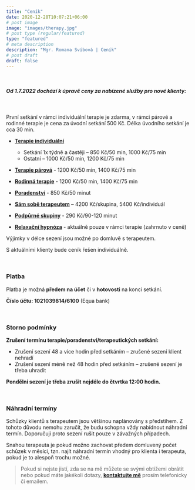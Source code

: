 ```yaml
---
title: "Ceník"
date: 2020-12-28T10:07:21+06:00
# post image
image: "images/therapy.jpg"
# post type (regular/featured)
type: "featured"
# meta description
description: "Mgr. Romana Svíbová | Ceník"
# post draft
draft: false
---
```


<br>

##### Od 1.7.2022 dochází k úpravě ceny za nabízené služby pro nové klienty:

<br>

První setkání v rámci individuální terapie je zdarma, v rámci párové a rodinné terapie je cena za úvodní setkání 500 Kč. Délka úvodního setkání je cca 30 min.

- [**Terapie individuální**](/terapie)

  - Setkání 1x týdně a častěji – 850 Kč/50 min, 1000 Kč/75 min
  - Ostatní – 1000 Kč/50 min, 1200 Kč/75 min
- [**Terapie párová**](/terapie) - 1200 Kč/50 min, 1400 Kč/75 min
- [**Rodinná terapie**](/terapie) - 1200 Kč/50 min, 1400 Kč/75 min 
- [**Poradenství**](/poradenstvi) - 850 Kč/50 minut
- [**Sám sobě terapeutem**](/sam_sobe_terapeutem) – 4200 Kč/skupina, 5400 Kč/individuál
- [**Podpůrné skupiny**](/skupiny) - 290 Kč/90-120 minut
- [**Relaxační hypnóza**](/hypnoza) - aktuálně pouze v rámci terapie (zahrnuto v ceně)

Výjimky v délce sezení jsou možné po domluvě s terapeutem.

S aktuálními klienty bude ceník řešen individuálně.

<br>

### Platba
Platba je možná **předem na účet** či v **hotovosti** na konci setkání. 

**Číslo účtu: 1021039814/6100** (Equa bank) 

<br>

### Storno podmínky

**Zrušení termínu terapie/poradenství/terapeutických setkání:**
- Zrušení sezení 48 a více hodin před setkáním – zrušené sezení klient nehradí
- Zrušení sezení méně než 48 hodin před setkáním – zrušené sezení je třeba uhradit

**Pondělní sezení je třeba zrušit nejdéle do čtvrtka 12:00 hodin.**

<br>

### Náhradní termíny
Schůzky klientů s terapeutem jsou většinou naplánovány s předstihem. Z tohoto důvodu nemohu zaručit, že budu schopna vždy nabídnout náhradní termín. Doporučuji proto sezení rušit pouze v závažných případech.

Snahou terapeuta je pokud možno zachovat předem domluvený počet schůzek v měsíci, tzn. najít náhradní termín vhodný pro klienta i terapeuta, pokud je to alespoň trochu možné.

> Pokud si nejste jistí, zda se na mě můžete se svými obtížemi obrátit nebo pokud máte jakékoli dotazy, [**kontaktujte mě**](/contact) prosím telefonicky či emailem.
